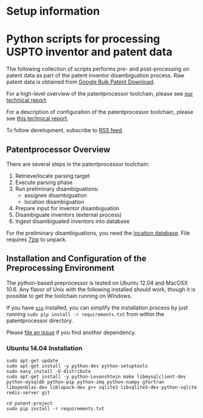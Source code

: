 # Setup information

# Python scripts for processing USPTO inventor and patent data

The following collection of scripts performs pre- and post-processing on patent
data as part of the patent inventor disambiguation process. Raw patent data is
obtained from [Google Bulk Patent
Download](http://www.google.com/googlebooks/uspto-patents-grants-text.html).

For a high-level overview of the patentprocessor toolchain, please see [our
technical
report](https://github.com/funginstitute/publications/raw/master/patentprocessor/patentprocessor.pdf).

For a description of configuration of the patentprocessor toolchain, please see
[this technical
report](https://github.com/funginstitute/publications/raw/master/weeklyupdate/weeklyupdate.pdf).

To follow development, subscribe to
[RSS feed](https://github.com/funginstitute/patentprocessor/commits/master.atom).

## Patentprocessor Overview

There are several steps in the patentprocessor toolchain:

1. Retrieve/locate parsing target
2. Execute parsing phase
3. Run preliminary disambiguations:
    * assignee disambiguation
    * location disambiguation
4. Prepare input for inventor disambiguation
5. Disambiguate inventors (external process)
6. Ingest disambiguated inventors into database

For the preliminary disambiguations, you need the [location
database](https://s3.amazonaws.com/fungpatdownloads/geolocation_data.7z). File
requires [7zip](http://www.7-zip.org/) to unpack.

## Installation and Configuration of the Preprocessing Environment

The python-based preprocessor is tested on Ubuntu 12.04 and MacOSX 10.6.  Any
flavor of Unix with the following installed should work, though it is possible
to get the toolchain running on Windows.

If you have [`pip`](http://www.pip-installer.org/en/latest/index.html)
installed, you can simplify the installation process by just running `sudo pip
install -r requirements.txt` from within the patentprocessor directory.

Please [file an issue](https://github.com/funginstitute/patentprocessor/issues) if you find another dependency.

### Ubuntu 14.04 Installation #####

```
sudo apt-get update
sudo apt-get install -y python-dev python-setuptools
sudo easy_install -U distribute
sudo apt-get install -y python-Levenshtein make libmysqlclient-dev python-mysqldb python-pip python-zmq python-numpy gfortran libopenblas-dev liblapack-dev g++ sqlite3 libsqlite3-dev python-sqlite redis-server git

cd patent-project
sudo pip install -r requirements.txt
```